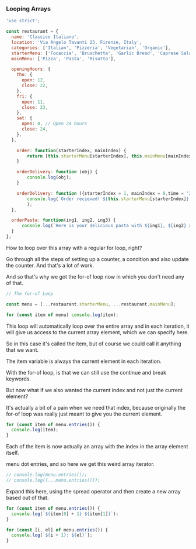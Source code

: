 ### Looping Arrays

```javascript
'use strict';

const restaurant = {
  name: 'Classico Italiano',
  location: 'Via Angelo Tavanti 23, Firenze, Italy',
  categories: ['Italian', 'Pizzeria', 'Vegetarian', 'Organic'],
  starterMenu: ['Focaccia', 'Bruschetta', 'Garlic Bread', 'Caprese Salad'],
  mainMenu: ['Pizza', 'Pasta', 'Risotto'],

  openingHours: {
    thu: {
      open: 12,
      close: 22,
    },
    fri: {
      open: 11,
      close: 23,
    },
    sat: {
      open: 0, // Open 24 hours
      close: 24,
    },
  },

    order: function(starterIndex, mainIndex) {
        return [this.starterMenu[starterIndex], this.mainMenu[mainIndex]];
    }

    orderDelivery: function (obj) {
        console.log(obj);
    }

    orderDelivery: function ({starterIndex = 1, mainIndex = 0,time = '20:00',address}) {
        console.log(`Order recieved! ${this.starterMenu[starterIndex]} and ${this.mainMenu[mainIndex]} will be delivered to ${address} at ${time}`
        );
  },

  orderPasta: function(ing1, ing2, ing3) {
      console.log(`Here is your delicious pasta with ${ing1}, ${ing2} and ${ing3}`)
  }
};
```

How to loop over this array with a regular for loop, right?

Go through all the steps of setting up a counter, a condition and also update the counter. And that's a lot of work.

And so that's why we got the for-of loop now in which you don't need any of that.

```javascript
// The for-of Loop

const menu = [...restaurant.starterMenu, ...restaurant.mainMenu];

for (const item of menu) console.log(item);
```

This loop will automatically loop over the entire array and in each iteration, it will give us access to the current array element, which we can specify here.

So in this case it's called the item, but of course we could call it anything that we want.

The item variable is always the current element in each iteration.

With the for-of loop, is that we can still use the continue and break keywords.

But now what if we also wanted the current index and not just the current element?

It's actually a bit of a pain when we need that index, because originally the for-of loop was really just meant to give you the current element.

```javascript
for (const item of menu.entries()) {
  console.log(item);
}
```

Each of the item is now actually an array with the index in the array element itself.

menu dot entries, and so here we get this weird array iterator.

```javascript
// console.log(menu.entries());
// console.log([...menu.entries()]);
```

Expand this here, using the spread operator and then create a new array based out of that.

```javascript
for (const item of menu.entries()) {
  console.log(`${item[0] + 1} ${item[1]}`);
}
```

```javascript
for (const [i, el] of menu.entries()) {
  console.log(`${i + 1}: ${el}`);
}
```
